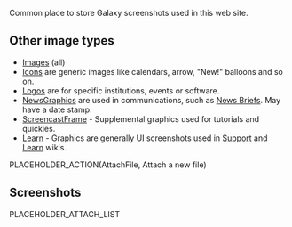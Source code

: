 <slot name="/images/linkbox" />

Common place to store Galaxy screenshots used in this web site.

## Other image types

* [Images](/images/) (all)
* [Icons](/images/icons/) are generic images like calendars, arrow, "New!" balloons and so on.  
* [Logos](/images/logos/) are for specific institutions, events or software.
* [NewsGraphics](/images/news-graphics/) are used in communications, such as [News Briefs](/docs/). May have a date stamp.
* [ScreencastFrame](/images/screencast-frame/) - Supplemental graphics used for tutorials and quickies.
* [Learn](/images/learn/) - Graphics are generally UI screenshots used in [Support](/support/) and [Learn](/learn/) wikis.

PLACEHOLDER_ACTION(AttachFile, Attach a new file)

## Screenshots

PLACEHOLDER_ATTACH_LIST
